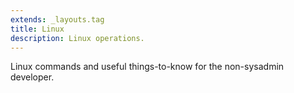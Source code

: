 ```yaml
---
extends: _layouts.tag
title: Linux
description: Linux operations.
---
```


Linux commands and useful things-to-know for the non-sysadmin developer.
